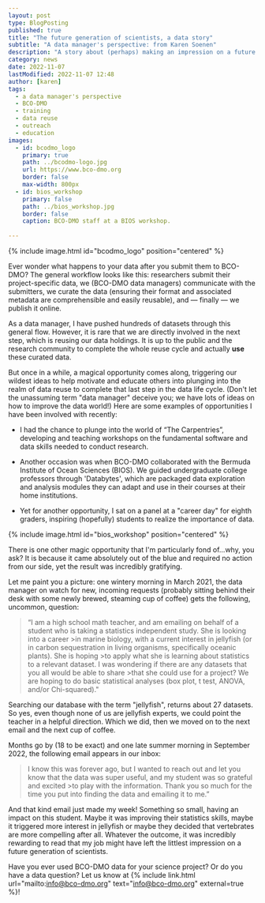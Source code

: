 ```yaml
---
layout: post
type: BlogPosting
published: true
title: "The future generation of scientists, a data story"
subtitle: "A data manager's perspective: from Karen Soenen"
description: "A story about (perhaps) making an impression on a future generation of scientists."
category: news
date: 2022-11-07
lastModified: 2022-11-07 12:48
author: [karen]
tags: 
  - a data manager's perspective
  - BCO-DMO
  - training
  - data reuse
  - outreach 
  - education
images:
  - id: bcodmo_logo
    primary: true
    path: ../bcodmo-logo.jpg
    url: https://www.bco-dmo.org
    border: false
    max-width: 800px
  - id: bios_workshop
    primary: false
    path: ../bios_workshop.jpg
    border: false
    caption: BCO-DMO staff at a BIOS workshop.
    
---
```

{% include image.html id="bcodmo_logo" position="centered" %}


Ever wonder what happens to your data after you submit them to BCO-DMO? The general workflow looks like this: researchers submit their project-specific data, we (BCO-DMO data managers) communicate with the submitters, we curate the data (ensuring their format and associated metadata are comprehensible and easily reusable), and — finally — we publish it online.

As a data manager, I have pushed hundreds of datasets through this general flow. However, it is rare that we are directly involved in the next step, which is reusing our data holdings. It is up to the public and the research community to complete the whole reuse cycle and actually **use** these curated data. 

But once in a while, a magical opportunity comes along, triggering our wildest ideas to help motivate and educate others into plunging into the realm of data reuse to complete that last step in the data life cycle. (Don't let the unassuming term "data manager" deceive you; we have lots of ideas on how to improve the data world!) Here are some examples of opportunities I have been involved with recently:

* I had the chance to plunge into the world of “The Carpentries”, developing and teaching workshops on the fundamental software and data skills     needed to conduct research.

* Another occasion was when BCO-DMO collaborated with the Bermuda Institute of Ocean Sciences (BIOS). We guided undergraduate college professors through 'Databytes', which are packaged data exploration and analysis modules they can adapt and use in their courses at their home institutions. 

* Yet for another opportunity, I sat on a panel at a "career day" for eighth graders, inspiring (hopefully) students to realize the importance of data. 

{% include image.html id="bios_workshop" position="centered" %}

There is one other magic opportunity that I'm particularly fond of...why, you ask? It is because it came absolutely out of the blue and required no action from our side, yet the result was incredibly gratifying.

Let me paint you a picture: one wintery morning in March 2021, the data manager on watch for new, incoming requests (probably sitting behind their desk with some newly brewed, steaming cup of coffee) gets the following, uncommon, question:

>“I am a high school math teacher, and am emailing on behalf of a student who is taking a statistics independent study. She is looking into a career >in marine biology, with a current interest in jellyfish (or in carbon sequestration in living organisms, specifically oceanic plants). She is hoping >to apply what she is learning about statistics to a relevant dataset. I was wondering if there are any datasets that you all would be able to share >that she could use for a project? We are hoping to do basic statistical analyses (box plot, t test, ANOVA, and/or Chi-squared)."

Searching our database with the term "jellyfish", returns about 27 datasets. So yes, even though none of us are jellyfish experts, we could point the teacher in a helpful direction. Which we did, then we moved on to the next email and the next cup of coffee.

Months go by (18 to be exact) and one late summer morning in September 2022, the following email appears in our inbox:
> I know this was forever ago, but I wanted to reach out and let you know that the data was super useful, and my student was so grateful and excited >to play with the information. Thank you so much for the time you put into finding the data and emailing it to me.”

And that kind email just made my week! Something so small, having an impact on this student. Maybe it was improving their statistics skills, maybe it triggered more interest in jellyfish or maybe they decided that vertebrates are more compelling after all. Whatever the outcome, it was incredibly rewarding to read that my job might have left the littlest impression on a future generation of scientists.

Have you ever used BCO-DMO data for your science project? Or do you have a data question? Let us know at {% include link.html url="mailto:info@bco-dmo.org" text="info@bco-dmo.org" external=true %}!
